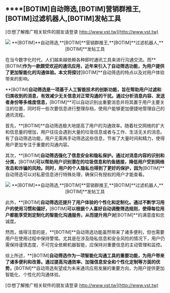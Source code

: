 ## ****[BOTIM]**自动筛选,**[BOTIM]**营销群推王,**[BOTIM]**过滤机器人,**[BOTIM]**发帖工具**

[😍想了解推广相关软件的朋友请登录 http://www.vst.tw](http://www.vst.tw)

 <center><img src="https://vst.tw/MP4/tuiguang/png/6.png" alt="**[BOTIM]**自动筛选,**[BOTIM]**营销群推王,**[BOTIM]**过滤机器人,**[BOTIM]**发帖工具"></center>

在当今数字化时代，人们越来越依赖各种即时通讯工具来进行沟通交流。而**[BOTIM]**作为一款颇受欢迎的通讯应用，近年来引入了自动筛选功能，为用户提供了更加智能化的沟通体验。本文将探讨**[BOTIM]**自动筛选的特点以及对用户体验带来的影响。

**[BOTIM]**自动筛选是一项基于人工智能技术的创新功能，旨在帮助用户过滤和归类收到的消息，有效减少无关信息对正常沟通的干扰。通过分析消息内容、发送者身份等多维度信息，**[BOTIM]**可以自动识别出重要消息并将其置于用户主要关注的位置，同时将一些次要信息进行整理存档，使用户能够更加便捷地管理自己的通讯流程。

首先，**[BOTIM]**自动筛选极大地提高了用户的沟通效率。随着社交网络的扩大和信息量的增加，用户往往会遇到大量的垃圾信息或者与工作、生活无关的消息。有了自动筛选功能，用户无需再手动筛选这些信息，节省了大量时间和精力，使得用户更加专注于重要的沟通内容。

其次，**[BOTIM]**自动筛选强化了信息安全和隐私保护。通过对消息内容的识别和分类，**[BOTIM]**可以帮助用户识别潜在的垃圾信息和钓鱼链接，降低用户受到网络攻击和诈骗的风险。同时，用户的个人隐私也得到了更好的保护，因为**[BOTIM]**自动筛选可以对私密信息进行特殊处理，确保只有授权的用户才能查看。

 <center><img src="https://vst.tw/MP4/tuiguang/png/4.png" alt="**[BOTIM]**自动筛选,**[BOTIM]**营销群推王,**[BOTIM]**过滤机器人,**[BOTIM]**发帖工具"></center>

此外，**[BOTIM]**自动筛选还提升了用户体验的个性化和定制化。通过不断学习用户的使用习惯和偏好，**[BOTIM]**可以根据个人喜好自动调整筛选规则，使得每位用户都能享受到定制化的智能化沟通服务，从而提升用户对**[BOTIM]**的满意度和忠诚度。

然而，值得注意的是，**[BOTIM]**自动筛选功能虽然带来了诸多便利，但也需要用户在使用过程中保持警惕。尤其是在涉及隐私信息和安全风险的情况下，用户仍需保持谨慎态度，不可完全依赖机器智能，应保持对重要信息的主动管理和监控。

综上所述，**[BOTIM]**自动筛选作为一项智能化沟通工具的重要功能，为用户带来了诸多便利和改善。通过提高沟通效率、加强信息安全和个性化定制等方面的优势，**[BOTIM]**自动筛选有望成为未来通讯应用发展的重要方向，为用户提供更加智能化、个性化的沟通体验。

[😍想了解推广相关软件的朋友请登录 http://www.vst.tw](http://www.vst.tw)



